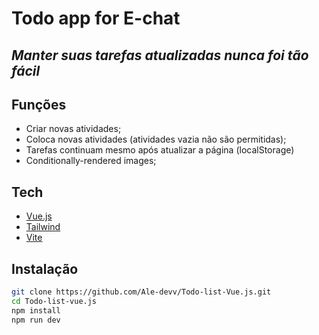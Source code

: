 # Todo app for E-chat
## _Manter suas tarefas atualizadas nunca foi tão fácil_

## Funções

- Criar novas atividades;
- Coloca novas atividades (atividades vazia não são permitidas);
- Tarefas continuam mesmo após atualizar a página (localStorage)
- Conditionally-rendered images;


## Tech

- [Vue.js]  
- [Tailwind]
- [Vite]

## Instalação

```sh
git clone https://github.com/Ale-devv/Todo-list-Vue.js.git
cd Todo-list-vue.js
npm install
npm run dev
```

   [Vue.js]: <https://vuejs.org/>
   [Tailwind]: <https://tailwindcss.com/>
   [Vite]: <https://vitejs.dev/>


